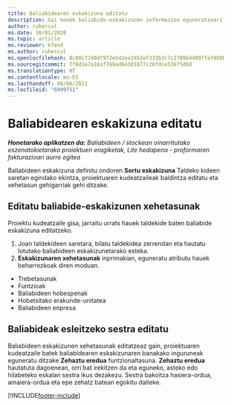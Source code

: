 ```yaml
---
title: Baliabidearen eskakizuna editatu
description: Gai honek baliabide-eskakizunen informazioa eguneratzeari buruzko informazioa ematen du.
author: ruhercul
ms.date: 10/01/2020
ms.topic: article
ms.reviewer: kfend
ms.author: ruhercul
ms.openlocfilehash: 8c80c7148df972e542ea1952ef333b3c7c2709b4409ffaf0508f8f617d5f9894
ms.sourcegitcommit: 7f8d1e7a16af769adb43d1877c28fdce53975db8
ms.translationtype: HT
ms.contentlocale: eu-ES
ms.lasthandoff: 08/06/2021
ms.locfileid: "6999751"
---
```

# <a name="edit-a-resource-requirement"></a>Baliabidearen eskakizuna editatu

_**Honetarako aplikatzen da:** Baliabideen / stockean oinarritutako eszenatokietarako proiektuen eragiketak, Lite hedapena - proformaren fakturazioari aurre egitea_

Baliabideen eskakizuna definitu ondoren **Sortu eskakizuna** Taldeko kideen saretan egindako ekintza, proiektuaren kudeatzaileak baldintza editatu eta xehetasun gehigarriak gehi ditzake.

## <a name="edit-resource-requirement-details"></a>Editatu baliabide-eskakizunen xehetasunak

Proiektu kudeatzaile gisa, jarraitu urrats hauek taldekide baten baliabide eskakizuna editatzeko.

1. Joan taldekideen saretara, bilatu taldekidea zerrendan eta hautatu lotutako baliabideen eskakizunetarako esteka.
2. **Eskakizunaren xehetasunak** inprimakian, eguneratu atributu hauek beharrezkoak diren moduan.

- Trebetasunak
- Funtzioak
- Baliabideen hobespenak
- Hobetsitako erakunde-unitatea
- Baliabideen enpresa

## <a name="edit-resource-assignment-contours"></a>Baliabideak esleitzeko sestra editatu

Baliabideen eskakizunen xehetasunak editatzeaz gain, proiektuaren kudeatzaile batek baliabidearen eskakizunaren banakako inguruneak eguneratu ditzake **Zehaztu eredua** funtzionaltasuna. **Zehaztu eredua** hautatuta dagoenean, orri bat irekitzen da eta eguneko, asteko edo hilabeteko eskalan sestra ikus dezakezu. Sestra bakoitza hasiera-ordua, amaiera-ordua eta epe zehatz batean egokitu daiteke.

[!INCLUDE[footer-include](../includes/footer-banner.md)]